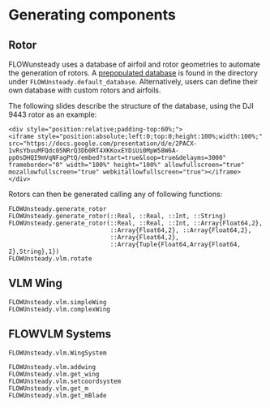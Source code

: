 # Generating components

## Rotor

FLOWunsteady uses a database of airfoil and rotor geometries
to automate the generation of rotors. A
[prepopulated database](https://github.com/byuflowlab/FLOWUnsteady/tree/master/database)
is found in the directory under `FLOWUnsteady.default_database`.
Alternatively, users can define their own database with custom rotors and
airfoils.

The following slides describe the structure of the database, using the DJI 9443
rotor as an example:


```@raw html
<div style="position:relative;padding-top:60%;">
<iframe style="position:absolute;left:0;top:0;height:100%;width:100%;" src="https://docs.google.com/presentation/d/e/2PACX-1vRsYbuuMFQdc05NRrQ3Db0RT4XKKoxEYDiUi0MpW58W6A-pp0sDHQI9mVqNFagPtQ/embed?start=true&loop=true&delayms=3000" frameborder="0" width="100%" height="100%" allowfullscreen="true" mozallowfullscreen="true" webkitallowfullscreen="true"></iframe>
</div>
```

Rotors can then be generated calling any of following functions:

```@docs
FLOWUnsteady.generate_rotor
FLOWUnsteady.generate_rotor(::Real, ::Real, ::Int, ::String)
FLOWUnsteady.generate_rotor(::Real, ::Real, ::Int, ::Array{Float64,2},
                            ::Array{Float64,2}, ::Array{Float64,2},
                            ::Array{Float64,2},
                            ::Array{Tuple{Float64,Array{Float64, 2},String},1})
FLOWUnsteady.vlm.rotate
```

## VLM Wing
```@docs
FLOWUnsteady.vlm.simpleWing
FLOWUnsteady.vlm.complexWing
```

## FLOWVLM Systems
```@docs
FLOWUnsteady.vlm.WingSystem

FLOWUnsteady.vlm.addwing
FLOWUnsteady.vlm.get_wing
FLOWUnsteady.vlm.setcoordsystem
FLOWUnsteady.vlm.get_m
FLOWUnsteady.vlm.get_mBlade
```
